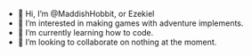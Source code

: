 - 👋 Hi, I’m @MaddishHobbit, or Ezekiel
- 👀 I’m interested in making games with adventure implements.
- 🌱 I’m currently learning how to code.
- 💞️ I’m looking to collaborate on nothing at the moment.

<!---
MaddishHobbit/MaddishHobbit is a ✨ special ✨ repository because its `README.md` (this file) appears on your GitHub profile.
You can click the Preview link to take a look at your changes.
--->
